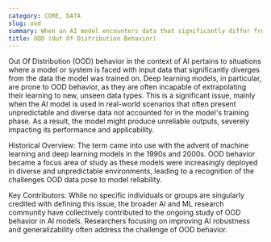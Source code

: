 ```yaml
---
category: CORE, DATA
slug: ood
summary: When an AI model encounters data that significantly differ from its training data, often leading to unreliable or erroneous predictions.
title: OOD (Out Of Distribution Behavior)
---
```


Out Of Distribution (OOD) behavior in the context of AI pertains to situations where a model or system is faced with input data that significantly diverges from the data the model was trained on. Deep learning models, in particular, are prone to OOD behavior, as they are often incapable of extrapolating their learning to new, unseen data types. This is a significant issue, mainly when the AI model is used in real-world scenarios that often present unpredictable and diverse data not accounted for in the model's training phase. As a result, the model might produce unreliable outputs, severely impacting its performance and applicability.

Historical Overview: The term came into use with the advent of machine learning and deep learning models in the 1990s and 2000s. OOD behavior became a focus area of study as these models were increasingly deployed in diverse and unpredictable environments, leading to a recognition of the challenges OOD data pose to model reliability.

Key Contributors: While no specific individuals or groups are singularly credited with defining this issue, the broader AI and ML research community have collectively contributed to the ongoing study of OOD behavior in AI models. Researchers focusing on improving AI robustness and generalizability often address the challenge of OOD behavior.
